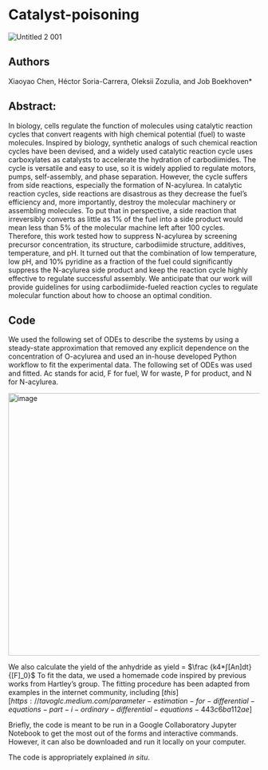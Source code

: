 # Catalyst-poisoning
![‎Untitled 2 ‎001](https://github.com/BoekhovenLab/Catalyst-poisoning/assets/78074696/81ac3807-94b8-48a2-adbf-b4664e153ab1)
## Authors

Xiaoyao Chen, Héctor Soria-Carrera, Oleksii Zozulia, and Job Boekhoven*

## Abstract:

In biology, cells regulate the function of molecules using catalytic reaction cycles that convert reagents with high chemical potential (fuel) to waste molecules. Inspired by biology, synthetic analogs of such chemical reaction cycles have been devised, and a widely used catalytic reaction cycle uses carboxylates as catalysts to accelerate the hydration of carbodiimides. The cycle is versatile and easy to use, so it is widely applied to regulate motors, pumps, self-assembly, and phase separation. However, the cycle suffers from side reactions, especially the formation of N-acylurea. In catalytic reaction cycles, side reactions are disastrous as they decrease the fuel’s efficiency and, more importantly, destroy the molecular machinery or assembling molecules. To put that in perspective, a side reaction that irreversibly converts as little as 1% of the fuel into a side product would mean less than 5% of the molecular machine left after 100 cycles. Therefore, this work tested how to suppress N-acylurea by screening precursor concentration, its structure, carbodiimide structure, additives, temperature, and pH. It turned out that the combination of low temperature, low pH, and 10% pyridine as a fraction of the fuel could significantly suppress the N-acylurea side product and keep the reaction cycle highly effective to regulate successful assembly. We anticipate that our work will provide guidelines for using carbodiimide-fueled reaction cycles to regulate molecular function about how to choose an optimal condition.

## Code

We used the following set of ODEs to describe the systems by using a steady-state approximation that removed any explicit dependence on the concentration of O-acylurea and used an in-house developed Python workflow to fit the experimental data. 
The following set of ODEs was used and fitted. Ac stands for acid, F for fuel, W for waste, P for product, and N for N-acylurea.

<img width="526" alt="image" src="https://github.com/BoekhovenLab/Catalyst-poisoning/assets/78074696/f6b43be1-3d00-4ab1-ab25-57bd44332cb2">

We also calculate the yield of the anhydride as yield = $\frac {k4*∫[An]dt} {[F]_0}$
To fit the data, we used a homemade code inspired by previous works from Hartley’s group. The fitting procedure has been adapted from examples in the internet community, including $[this][https://tavoglc.medium.com/parameter-estimation-for-differential-equations-part-i-ordinary-differential-equations-443c6ba112ae]$

Briefly, the code is meant to be run in a Google Collaboratory Jupyter Notebook to get the most out of the forms and interactive commands. However, it can also be downloaded and run it locally on your computer. 

The code is appropriately explained _in situ_. 

